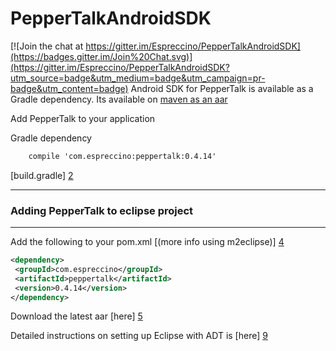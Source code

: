 # PepperTalkAndroidSDK

[![Join the chat at https://gitter.im/Espreccino/PepperTalkAndroidSDK](https://badges.gitter.im/Join%20Chat.svg)](https://gitter.im/Espreccino/PepperTalkAndroidSDK?utm_source=badge&utm_medium=badge&utm_campaign=pr-badge&utm_content=badge)
Android SDK for PepperTalk is available as a Gradle dependency. Its available on [maven as an aar](https://search.maven.org/#search%7Cga%7C1%7Cpeppertalk)

Add PepperTalk to your application

Gradle dependency 
```xml
    compile 'com.espreccino:peppertalk:0.4.14'
```

[build.gradle] [2]

---
### Adding PepperTalk to eclipse project
---
Add the following to your pom.xml [(more info using m2eclipse)] [4]
```xml
<dependency>
 <groupId>com.espreccino</groupId>
 <artifactId>peppertalk</artifactId>
 <version>0.4.14</version>
</dependency>
````

Download the latest aar [here] [5]

Detailed instructions on setting up Eclipse with ADT is [here] [9]

[1]: https://console.getpeppertalk.com/ "PepperTalk"
[2]: https://github.com/Espreccino/PepperTalkAndroidSDK-Examples/blob/master/app/build.gradle "build.gralde"
[3]: https://github.com/Espreccino/PepperTalkAndroidSDK-Examples/blob/master/app/src/main/res/values/strings.xml#L6 "strings.xml"
[4]: http://books.sonatype.com/m2eclipse-book/reference/dependencies.html "m2eclipse"
[5]: https://search.maven.org/#browse%7C-793624875 "PepperTalk SNAPSHOT"
[6]: https://github.com/Espreccino/PepperTalkAndroidSDK-Examples/blob/master/app/src/main/java/com/espreccino/peppertalk/sample/gcm/GcmIntentService.java#L30
[7]: https://github.com/Espreccino/PepperTalkAndroidSDK-Examples/blob/master/app/src/main/java/com/espreccino/peppertalk/sample/gcm/GcmIntentService.java#L32
[8]: https://github.com/Espreccino/PepperTalkAndroidSDK-Examples/blob/master/app/src/main/AndroidManifest.xml#L24
[9]: https://github.com/Espreccino/PepperTalkAndroidSDK-Examples/blob/master/eclipse_setup.md

